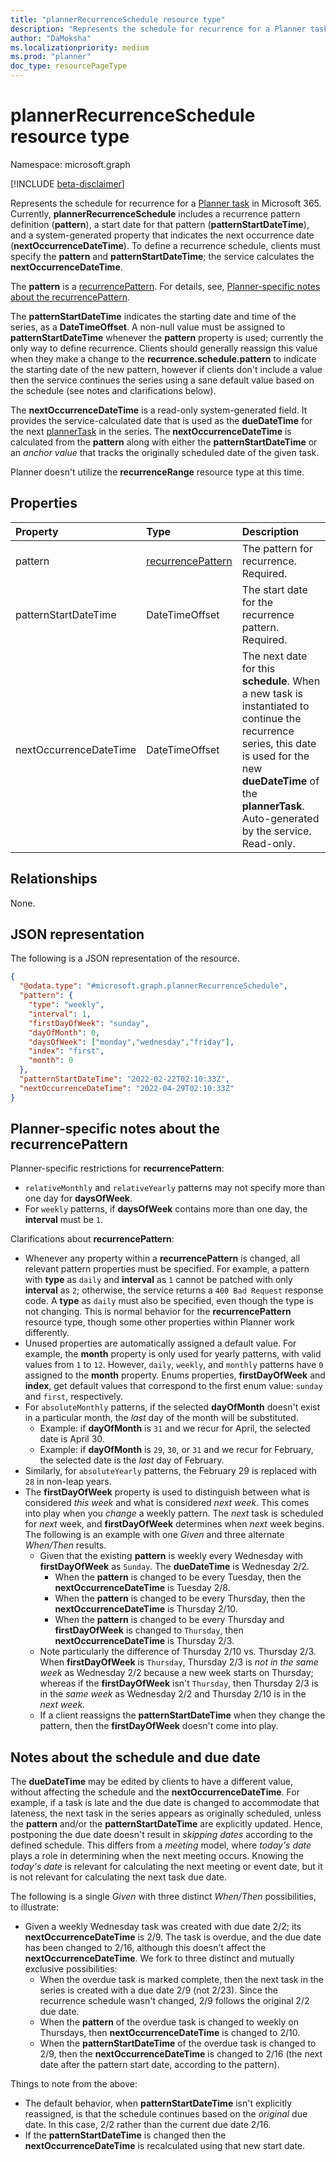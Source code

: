 ```yaml
---
title: "plannerRecurrenceSchedule resource type"
description: "Represents the schedule for recurrence for a Planner task in Microsoft 365."
author: "DaMoksha"
ms.localizationpriority: medium
ms.prod: "planner"
doc_type: resourcePageType
---
```


# plannerRecurrenceSchedule resource type

Namespace: microsoft.graph

[!INCLUDE [beta-disclaimer](../../includes/beta-disclaimer.md)]

Represents the schedule for recurrence for a [Planner task](plannertask.md) in Microsoft 365. Currently, **plannerRecurrenceSchedule** includes a recurrence pattern definition (**pattern**), a start date for that pattern (**patternStartDateTime**), and a system-generated property that indicates the next occurrence date (**nextOccurrenceDateTime**). To define a recurrence schedule, clients must specify the **pattern** and **patternStartDateTime**; the service calculates the **nextOccurrenceDateTime**.

The **pattern** is a [recurrencePattern](../resources/recurrencepattern.md). For details, see, [Planner-specific notes about the recurrencePattern](#planner-specific-notes-about-the-recurrencepattern).

The **patternStartDateTime** indicates the starting date and time of the series, as a **DateTimeOffset**. A non-null value must be assigned to **patternStartDateTime** whenever the **pattern** property is used; currently the only way to define recurrence. Clients should generally reassign this value when they make a change to the **recurrence.schedule.pattern** to indicate the starting date of the new pattern, however if clients don't include a value then the service continues the series using a sane default value based on the schedule (see notes and clarifications below).

The **nextOccurrenceDateTime** is a read-only system-generated field. It provides the service-calculated date that is used as the **dueDateTime** for the next [plannerTask](plannertask.md) in the series. The **nextOccurrenceDateTime** is calculated from the **pattern** along with either the **patternStartDateTime** or an _anchor value_ that tracks the originally scheduled date of the given task.

Planner doesn't utilize the **recurrenceRange** resource type at this time.

## Properties

|Property|Type|Description|
|:---|:---|:---|
|pattern|[recurrencePattern](../resources/recurrencepattern.md)|The pattern for recurrence. Required.|
|patternStartDateTime|DateTimeOffset|The start date for the recurrence pattern. Required.|
|nextOccurrenceDateTime|DateTimeOffset|The next date for this **schedule**. When a new task is instantiated to continue the recurrence series, this date is used for the new **dueDateTime** of the **plannerTask**. Auto-generated by the service. Read-only.|

## Relationships

None.

## JSON representation

The following is a JSON representation of the resource.
<!-- {
  "blockType": "resource",
  "@odata.type": "microsoft.graph.plannerRecurrenceSchedule"
}
-->
``` json
{
  "@odata.type": "#microsoft.graph.plannerRecurrenceSchedule",
  "pattern": {
    "type": "weekly",
    "interval": 1,
    "firstDayOfWeek": "sunday",
    "dayOfMonth": 0,
    "daysOfWeek": ["monday","wednesday","friday"],
    "index": "first",
    "month": 0
  },
  "patternStartDateTime": "2022-02-22T02:10:33Z",
  "nextOccurrenceDateTime": "2022-04-29T02:10:33Z"
}
```

## Planner-specific notes about the recurrencePattern

Planner-specific restrictions for **recurrencePattern**:

- `relativeMonthly` and `relativeYearly` patterns may not specify more than one day for **daysOfWeek**.
- For `weekly` patterns, if **daysOfWeek** contains more than one day, the **interval** must be `1`.

Clarifications about **recurrencePattern**:

- Whenever any property within a **recurrencePattern** is changed, all relevant pattern properties must be specified. For example, a pattern with **type** as `daily` and **interval** as `1` cannot be patched with only **interval** as `2`; otherwise, the service returns a `400 Bad Request` response code. A **type** as `daily` must also be specified, even though the type is not changing. This is normal behavior for the **recurrencePattern** resource type, though some other properties within Planner work differently.
- Unused properties are automatically assigned a default value. For example, the **month** property is only used for yearly patterns, with valid values from `1` to `12`. However, `daily`, `weekly`, and `monthly` patterns have `0` assigned to the **month** property. Enums properties, **firstDayOfWeek** and **index**, get default values that correspond to the first enum value: `sunday` and `first`, respectively.
- For `absoluteMonthly` patterns, if the selected **dayOfMonth** doesn't exist in a particular month, the _last_ day of the month will be substituted.
  - Example: if **dayOfMonth** is `31` and we recur for April, the selected date is April 30.
  - Example: if **dayOfMonth** is `29`, `30`, or `31` and we recur for February, the selected date is the _last_ day of February.
- Similarly, for `absoluteYearly` patterns, the February 29 is replaced with `28` in non-leap years.
- The **firstDayOfWeek** property is used to distinguish between what is considered _this week_ and what is considered _next week_. This comes into play when you _change_ a weekly pattern. The _next_ task is scheduled for _next_ week, and **firstDayOfWeek** determines when _next_ week begins. The following is an example with one _Given_ and three alternate _When/Then_ results.
  - Given that the existing **pattern** is weekly every Wednesday with **firstDayOfWeek** as `Sunday`. The **dueDateTime** is Wednesday 2/2.
    - When the **pattern** is changed to be every Tuesday, then the **nextOccurrenceDateTime** is Tuesday 2/8.
    - When the **pattern** is changed to be every Thursday, then the **nextOccurrenceDateTime** is Thursday 2/10.
    - When the **pattern** is changed to be every Thursday and **firstDayOfWeek** is changed to `Thursday`, then **nextOccurrenceDateTime** is Thursday 2/3.
  - Note particularly the difference of Thursday 2/10 vs. Thursday 2/3. When **firstDayOfWeek** is `Thursday`, Thursday 2/3 is _not in the same week_ as Wednesday 2/2 because a new week starts on Thursday; whereas if the **firstDayOfWeek** isn't `Thursday`, then Thursday 2/3 is in the _same week_ as Wednesday 2/2 and Thursday 2/10 is in the _next week_.
  - If a client reassigns the **patternStartDateTime** when they change the pattern, then the **firstDayOfWeek** doesn't come into play.

## Notes about the schedule and due date

The **dueDateTime** may be edited by clients to have a different value, without affecting the schedule and the **nextOccurrenceDateTime**. For example, if a task is late and the due date is changed to accommodate that lateness, the next task in the series appears as originally scheduled, unless the **pattern** and/or the **patternStartDateTime** are explicitly updated. Hence, postponing the due date doesn't result in _skipping dates_ according to the defined schedule. This differs from a _meeting_ model, where _today's date_ plays a role in determining when the next meeting occurs. Knowing the _today's date_ is relevant for calculating the next meeting or event date, but it is not relevant for calculating the next task due date.

The following is a single _Given_ with three distinct _When/Then_ possibilities, to illustrate:

- Given a weekly Wednesday task was created with due date 2/2; its **nextOccurrenceDateTime** is 2/9. The task is overdue, and the due date has been changed to 2/16, although this doesn't affect the **nextOccurrenceDateTime**. We fork to three distinct and mutually exclusive possibilities:
  - When the overdue task is marked complete, then the next task in the series is created with a due date 2/9 (not 2/23). Since the recurrence schedule wasn't changed, 2/9 follows the original 2/2 due date.
  - When the **pattern** of the overdue task is changed to weekly on Thursdays, then **nextOccurrenceDateTime** is changed to 2/10.
  - When the **patternStartDateTime** of the overdue task is changed to 2/9, then the **nextOccurrenceDateTime** is changed to 2/16 (the next date after the pattern start date, according to the pattern).

Things to note from the above:

- The default behavior, when **patternStartDateTime** isn't explicitly reassigned, is that the schedule continues based on the _original_ due date. In this case, 2/2 rather than the current due date 2/16.
- If the **patternStartDateTime** is changed then the **nextOccurrenceDateTime** is recalculated using that new start date.
